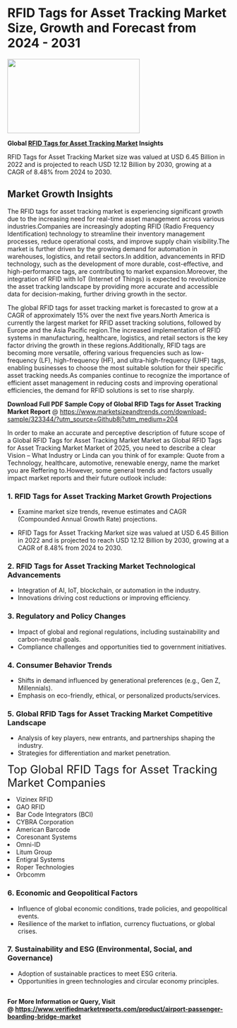 <H1>RFID Tags for Asset Tracking Market Size, Growth and Forecast from 2024 - 2031</H1><img class="aligncenter size-medium wp-image-584254" src="https://thirdeyenews.in/wp-content/uploads/2024/09/Global-Market-Research-300x168.jpeg" alt="" width="300" height="168" /><p><strong>Global&nbsp;<a href="https://www.marketsizeandtrends.com/download-sample/323344/?utm_source=Github8j?utm_medium=204">RFID Tags for Asset Tracking Market</a> Insights</strong></p><p>RFID Tags for Asset Tracking Market size was valued at USD 6.45 Billion in 2022 and is projected to reach USD 12.12 Billion by 2030, growing at a CAGR of 8.48% from 2024 to 2030.</p><p><h2>Market Growth Insights</h2> <p>The RFID tags for asset tracking market is experiencing significant growth due to the increasing need for real-time asset management across various industries.Companies are increasingly adopting RFID (Radio Frequency Identification) technology to streamline their inventory management processes, reduce operational costs, and improve supply chain visibility.The market is further driven by the growing demand for automation in warehouses, logistics, and retail sectors.In addition, advancements in RFID technology, such as the development of more durable, cost-effective, and high-performance tags, are contributing to market expansion.Moreover, the integration of RFID with IoT (Internet of Things) is expected to revolutionize the asset tracking landscape by providing more accurate and accessible data for decision-making, further driving growth in the sector.</p> <p>The global RFID tags for asset tracking market is forecasted to grow at a CAGR of approximately 15% over the next five years.North America is currently the largest market for RFID asset tracking solutions, followed by Europe and the Asia Pacific region.The increased implementation of RFID systems in manufacturing, healthcare, logistics, and retail sectors is the key factor driving the growth in these regions.Additionally, RFID tags are becoming more versatile, offering various frequencies such as low-frequency (LF), high-frequency (HF), and ultra-high-frequency (UHF) tags, enabling businesses to choose the most suitable solution for their specific asset tracking needs.As companies continue to recognize the importance of efficient asset management in reducing costs and improving operational efficiencies, the demand for RFID solutions is set to rise sharply.</p> <p><span class=""><strong>Download Full PDF Sample Copy of Global RFID Tags for Asset Tracking Market Report</strong> @ <a href="https://www.marketsizeandtrends.com/download-sample/323344/?utm_source=Github8j?utm_medium=204" target="_blank">https://www.marketsizeandtrends.com/download-sample/323344/?utm_source=Github8j?utm_medium=204</a></span></p><p>In order to make an accurate and perceptive description of future scope of a Global&nbsp;RFID Tags for Asset Tracking Market Market as Global&nbsp;RFID Tags for Asset Tracking Market Market of 2025, you need to describe a clear Vision &ndash; What Industry or Linda can you think of for example: Quote from a Technology, healthcare, automotive, renewable energy, name the market you are Reffering to.However, some general trends and factors usually impact market reports and their future outlook include:</p><h3>1.&nbsp;<strong>RFID Tags for Asset Tracking Market Growth Projections</strong></h3><ul><li>Examine market size trends, revenue estimates and CAGR (Compounded Annual Growth Rate) projections.</li><li><p>RFID Tags for Asset Tracking Market size was valued at USD 6.45 Billion in 2022 and is projected to reach USD 12.12 Billion by 2030, growing at a CAGR of 8.48% from 2024 to 2030.</p></li></ul><h3>2.&nbsp;<strong>RFID Tags for Asset Tracking Market Technological Advancements</strong></h3><ul><li>Integration of AI, IoT, blockchain, or automation in the industry.</li><li>Innovations driving cost reductions or improving efficiency.</li></ul><h3>3.&nbsp;<strong>Regulatory and Policy Changes</strong></h3><ul><li>Impact of global and regional regulations, including sustainability and carbon-neutral goals.</li><li>Compliance challenges and opportunities tied to government initiatives.</li></ul><h3>4.&nbsp;<strong>Consumer Behavior Trends</strong></h3><ul><li>Shifts in demand influenced by generational preferences (e.g., Gen Z, Millennials).</li><li>Emphasis on eco-friendly, ethical, or personalized products/services.</li></ul><h3>5.&nbsp;<strong>Global RFID Tags for Asset Tracking Market Competitive Landscape</strong></h3><ul><li>Analysis of key players, new entrants, and partnerships shaping the industry.</li><li>Strategies for differentiation and market penetration.</li></ul><p data-pm-slice="1 1 []"><span style="color: inherit; font-family: inherit; font-size: 25px;">Top Global RFID Tags for Asset Tracking Market Companies</span></p><div class="" data-test-id=""><p><li>Vizinex RFID</li><li> GAO RFID</li><li> Bar Code Integrators (BCI)</li><li> CYBRA Corporation</li><li> American Barcode</li><li> Coresonant Systems</li><li> Omni-ID</li><li> Litum Group</li><li> Entigral Systems</li><li> Roper Technologies</li><li> Orbcomm</li></p></div><h3>6.&nbsp;<strong>Economic and Geopolitical Factors</strong></h3><ul><li>Influence of global economic conditions, trade policies, and geopolitical events.</li><li>Resilience of the market to inflation, currency fluctuations, or global crises.</li></ul><h3>7.&nbsp;<strong>Sustainability and ESG (Environmental, Social, and Governance)</strong></h3><ul><li>Adoption of sustainable practices to meet ESG criteria.</li><li>Opportunities in green technologies and circular economy principles.</li></ul><h2><strong style="font-size: 14px;">For More Information or Query, Visit @&nbsp;</strong><a style="background-color: #ffffff; font-size: 14px;" href="https://www.marketsizeandtrends.com/report/rfid-tags-for-asset-tracking-market/" target="_blank">https://www.verifiedmarketreports.com/product/airport-passenger-boarding-bridge-market</a></h2>